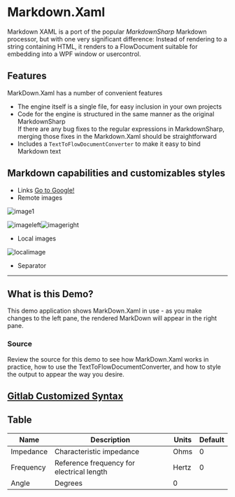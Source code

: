 ﻿# Markdown.Xaml #

Markdown XAML is a port of the popular *MarkdownSharp* Markdown processor, but 
with one very significant difference: Instead of rendering to a string 
containing HTML, it renders to a FlowDocument suitable for embedding into a 
WPF window or usercontrol.

## Features ##

MarkDown.Xaml has a number of convenient features

* The engine itself is a single file, for easy inclusion in your own projects
* Code for the engine is structured in the same manner as the original MarkdownSharp  
If there are any bug fixes to the regular expressions in MarkdownSharp, merging those fixes in the Markdown.Xaml should be straightforward
* Includes a `TextToFlowDocumentConverter` to make it easy to bind Markdown text


## Markdown capabilities and customizables styles ##

* Links [Go to Google!](https://www.google.com)
* Remote images

![image1](http://placehold.it/350x150)

![imageleft](http://placehold.it/100x150/0000FF)![imageright](http://placehold.it/100x150/00FFFF)

* Local images

![localimage](sampleimage.jpg)

* Separator
***


## What is this Demo? ##

This demo application shows MarkDown.Xaml in use - as you make changes to the 
left pane, the rendered MarkDown will appear in the right pane.

### Source ###

Review the source for this demo to see how MarkDown.Xaml works in practice, how to use the TextToFlowDocumentConverter,
and how to style the output to appear the way you desire.

## [Gitlab Customized Syntax](https://github.com/gitlabhq/gitlabhq/blob/master/doc/markdown/markdown.md)

## Table

| Name | Description | Units | Default |
| -------- |  -------- |  -------- |  -------- |
| Impedance | Characteristic impedance | Ohms | 0 |
| Frequency | Reference frequency for electrical length | Hertz | 0 |
| Angle | Degrees | 0 |
